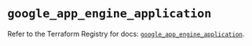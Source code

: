 # `google_app_engine_application`

Refer to the Terraform Registry for docs: [`google_app_engine_application`](https://registry.terraform.io/providers/hashicorp/google-beta/5.11.0/docs/resources/google_app_engine_application).
